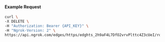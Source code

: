 <!-- Code generated for API Clients. DO NOT EDIT. -->

#### Example Request

```bash
curl \
-X DELETE \
-H "Authorization: Bearer {API_KEY}" \
-H "Ngrok-Version: 2" \
https://api.ngrok.com/edges/https/edghts_2h9aF4L7DfO2vrvPlttc4Z3cUeI/routes/edghtsrt_2h9aEzRPRL9wAWHOK2sYAbzUtau/webhook_verification
```
